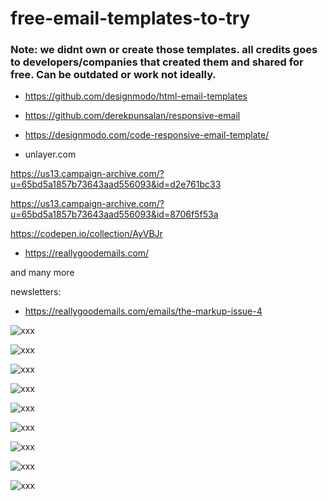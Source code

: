 # free-email-templates-to-try

### Note: we didnt own or create those templates. all credits goes to developers/companies that created them and shared for free. Can be outdated or work not ideally.

- https://github.com/designmodo/html-email-templates

- https://github.com/derekpunsalan/responsive-email

- https://designmodo.com/code-responsive-email-template/

- unlayer.com



https://us13.campaign-archive.com/?u=65bd5a1857b73643aad556093&id=d2e761bc33

https://us13.campaign-archive.com/?u=65bd5a1857b73643aad556093&id=8706f5f53a


https://codepen.io/collection/AyVBJr

- https://reallygoodemails.com/

and many more


newsletters:
- https://reallygoodemails.com/emails/the-markup-issue-4


![xxx](https://raw.githubusercontent.com/LLazyEmail/free-email-templates-to-try/main/images/billing-amazon-html.png)

![xxx](https://raw.githubusercontent.com/LLazyEmail/free-email-templates-to-try/main/images/billing-google-html.png)

![xxx](https://raw.githubusercontent.com/LLazyEmail/free-email-templates-to-try/main/images/billing-stripe.png)

![xxx](https://raw.githubusercontent.com/LLazyEmail/free-email-templates-to-try/main/images/food1.png)

![xxx](https://raw.githubusercontent.com/LLazyEmail/free-email-templates-to-try/main/images/food2.png)

![xxx](https://raw.githubusercontent.com/LLazyEmail/free-email-templates-to-try/main/images/food3.png)

![xxx](https://raw.githubusercontent.com/LLazyEmail/free-email-templates-to-try/main/images/food4.png)

![xxx](https://raw.githubusercontent.com/LLazyEmail/free-email-templates-to-try/main/images/startups.png)

![xxx](https://raw.githubusercontent.com/LLazyEmail/free-email-templates-to-try/main/images/startups2.png)






